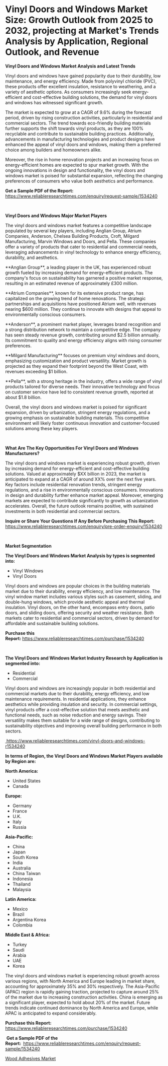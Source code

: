 <p><h1>Vinyl Doors and Windows Market Size: Growth Outlook from 2025 to 2032, projecting at Market's Trends Analysis by Application, Regional Outlook, and Revenue</h1></p><p><strong>Vinyl Doors and Windows Market Analysis and Latest Trends</strong></p>
<p><p>Vinyl doors and windows have gained popularity due to their durability, low maintenance, and energy efficiency. Made from polyvinyl chloride (PVC), these products offer excellent insulation, resistance to weathering, and a variety of aesthetic options. As consumers increasingly seek energy-efficient and cost-effective building solutions, the demand for vinyl doors and windows has witnessed significant growth.</p><p>The market is expected to grow at a CAGR of 9.6% during the forecast period, driven by rising construction activities, particularly in residential and commercial sectors. The trend towards eco-friendly building materials further supports the shift towards vinyl products, as they are 100% recyclable and contribute to sustainable building practices. Additionally, advancements in manufacturing technologies and product designs have enhanced the appeal of vinyl doors and windows, making them a preferred choice among builders and homeowners alike.</p><p>Moreover, the rise in home renovation projects and an increasing focus on energy-efficient homes are expected to spur market growth. With the ongoing innovations in design and functionality, the vinyl doors and windows market is poised for substantial expansion, reflecting the changing preferences of consumers who value both aesthetics and performance.</p></p>
<p><strong>Get a Sample PDF of the Report:&nbsp;</strong> <a href="https://www.reliableresearchtimes.com/enquiry/request-sample/1534240?utm_campaign=3287&utm_medium=2&utm_source=Github&utm_content=ia&utm_term=31032025&utm_id=vinyl-doors-and-windows">https://www.reliableresearchtimes.com/enquiry/request-sample/1534240</a></p>
<p>&nbsp;</p>
<p><strong>Vinyl Doors and Windows Major Market Players</strong></p>
<p><p>The vinyl doors and windows market features a competitive landscape populated by several key players, including Anglian Group, Atrium Companies, Anderson, Chelsea Building Products, Croft, Milgard Manufacturing, Marvin Windows and Doors, and Pella. These companies offer a variety of products that cater to residential and commercial needs, leveraging advancements in vinyl technology to enhance energy efficiency, durability, and aesthetics.</p><p>**Anglian Group**, a leading player in the UK, has experienced robust growth fueled by increasing demand for energy-efficient products. The company's focus on sustainability has garnered a positive market response, resulting in an estimated revenue of approximately £300 million.</p><p>**Atrium Companies**, known for its extensive product range, has capitalized on the growing trend of home renovations. The strategic partnerships and acquisitions have positioned Atrium well, with revenues nearing $600 million. They continue to innovate with designs that appeal to environmentally conscious consumers.</p><p>**Anderson**, a prominent market player, leverages brand recognition and a strong distribution network to maintain a competitive edge. The company has seen steady revenue growth, contributing around $2.5 billion annually. Its commitment to quality and energy efficiency aligns with rising consumer preferences.</p><p>**Milgard Manufacturing** focuses on premium vinyl windows and doors, emphasizing customization and product versatility. Market growth is projected as they expand their footprint beyond the West Coast, with revenues exceeding $1 billion.</p><p>**Pella**, with a strong heritage in the industry, offers a wide range of vinyl products tailored for diverse needs. Their innovative technology and focus on customer service have led to consistent revenue growth, reported at about $1.8 billion.</p><p>Overall, the vinyl doors and windows market is poised for significant expansion, driven by urbanization, stringent energy regulations, and a growing emphasis on sustainable building materials. This competitive environment will likely foster continuous innovation and customer-focused solutions among these key players.</p></p>
<p>&nbsp;</p>
<p><strong>What Are The Key Opportunities For Vinyl Doors and Windows Manufacturers?</strong></p>
<p><p>The vinyl doors and windows market is experiencing robust growth, driven by increasing demand for energy-efficient and cost-effective building solutions. Valued at approximately $XX billion in 2023, the market is anticipated to expand at a CAGR of around XX% over the next five years. Key factors include residential renovation trends, stringent energy regulations, and a rise in environmentally conscious consumers. Innovations in design and durability further enhance market appeal. Moreover, emerging markets are expected to contribute significantly to growth as urbanization accelerates. Overall, the future outlook remains positive, with sustained investments in both residential and commercial sectors.</p></p>
<p><strong>Inquire or Share Your Questions If Any Before Purchasing This Report:</strong> <a href="https://www.reliableresearchtimes.com/enquiry/pre-order-enquiry/1534240?utm_campaign=3287&utm_medium=2&utm_source=Github&utm_content=ia&utm_term=31032025&utm_id=vinyl-doors-and-windows">https://www.reliableresearchtimes.com/enquiry/pre-order-enquiry/1534240</a></p>
<p>&nbsp;</p>
<p><strong>Market Segmentation</strong></p>
<p><strong>The Vinyl Doors and Windows Market Analysis by types is segmented into:</strong></p>
<p><ul><li>Vinyl Windows</li><li>Vinyl Doors</li></ul></p>
<p><p>Vinyl doors and windows are popular choices in the building materials market due to their durability, energy efficiency, and low maintenance. The vinyl window market includes various styles such as casement, sliding, and double-hung windows, which provide aesthetic appeal and thermal insulation. Vinyl doors, on the other hand, encompass entry doors, patio doors, and sliding doors, offering security and weather resistance. Both markets cater to residential and commercial sectors, driven by demand for affordable and sustainable building solutions.</p></p>
<p><strong>Purchase this Report:&nbsp;</strong><a href="https://www.reliableresearchtimes.com/purchase/1534240?utm_campaign=3287&utm_medium=2&utm_source=Github&utm_content=ia&utm_term=31032025&utm_id=vinyl-doors-and-windows">https://www.reliableresearchtimes.com/purchase/1534240</a></p>
<p>&nbsp;</p>
<p><strong>The Vinyl Doors and Windows Market Industry Research by Application is segmented into:</strong></p>
<p><ul><li>Residential</li><li>Commercial</li></ul></p>
<p><p>Vinyl doors and windows are increasingly popular in both residential and commercial markets due to their durability, energy efficiency, and low maintenance requirements. In residential applications, they enhance aesthetics while providing insulation and security. In commercial settings, vinyl products offer a cost-effective solution that meets aesthetic and functional needs, such as noise reduction and energy savings. Their versatility makes them suitable for a wide range of designs, contributing to sustainability objectives and improving overall building performance in both sectors.</p></p>
<p><a href="https://www.reliableresearchtimes.com/vinyl-doors-and-windows-r1534240?utm_campaign=3287&utm_medium=2&utm_source=Github&utm_content=ia&utm_term=31032025&utm_id=vinyl-doors-and-windows">&nbsp;https://www.reliableresearchtimes.com/vinyl-doors-and-windows-r1534240</a></p>
<p><strong>In terms of Region, the Vinyl Doors and Windows Market Players available by Region are:</strong></p>
<p>
    <p> <strong> North America: </strong>
        <ul>
            <li>United States</li>
            <li>Canada</li>
        </ul>
        </p> 
    <p> <strong> Europe: </strong>
        <ul>
            <li>Germany</li>
            <li>France</li>
            <li>U.K.</li>
            <li>Italy</li>
            <li>Russia</li>
        </ul>
        </p> 
    <p> <strong> Asia-Pacific: </strong>
        <ul>
            <li>China</li>
            <li>Japan</li>
            <li>South Korea</li>
            <li>India</li>
            <li>Australia</li>
            <li>China Taiwan</li>
            <li>Indonesia</li>
            <li>Thailand</li>
            <li>Malaysia</li>
        </ul>
        </p> 
    <p> <strong> Latin America: </strong>
        <ul>
            <li>Mexico</li>
            <li>Brazil</li>
            <li>Argentina Korea</li>
            <li>Colombia</li>
        </ul>
        </p> 
    <p> <strong> Middle East & Africa: </strong>
        <ul>
            <li>Turkey</li>
            <li>Saudi</li>
            <li>Arabia</li>
            <li>UAE</li>
            <li>Korea</li>
        </ul>
    </p>
    </p>
<p><p>The vinyl doors and windows market is experiencing robust growth across various regions, with North America and Europe leading in market share, accounting for approximately 35% and 30% respectively. The Asia-Pacific (APAC) region is rapidly gaining traction, projected to capture around 25% of the market due to increasing construction activities. China is emerging as a significant player, expected to hold about 20% of the market. Future trends indicate continued dominance by North America and Europe, while APAC is anticipated to expand considerably.</p></p>
<p><strong>Purchase this Report: </strong><a href="https://www.reliableresearchtimes.com/purchase/1534240?utm_campaign=3287&utm_medium=2&utm_source=Github&utm_content=ia&utm_term=31032025&utm_id=vinyl-doors-and-windows">https://www.reliableresearchtimes.com/purchase/1534240</a></p>
<p>&nbsp;<strong>Get a Sample PDF of the Report:&nbsp;&nbsp;</strong><a href="https://www.reliableresearchtimes.com/enquiry/request-sample/1534240?utm_campaign=3287&utm_medium=2&utm_source=Github&utm_content=ia&utm_term=31032025&utm_id=vinyl-doors-and-windows">https://www.reliableresearchtimes.com/enquiry/request-sample/1534240</a></p>
<p><strong></strong></p>
<p><p><a href="https://github.com/abidomamen/Market-Research-Report-List-1/blob/main/wood-adhesives-market.md?utm_campaign=3287&utm_medium=2&utm_source=Github&utm_content=ia&utm_term=31032025&utm_id=vinyl-doors-and-windows">Wood Adhesives Market</a></p></p>